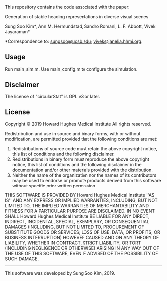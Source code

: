 This repository contains the code associated with the paper:

Generation of stable heading representations in diverse visual scenes 

Sung Soo Kim*, Ann M. Hermundstad, Sandro Romani, L. F. Abbott, Vivek Jayaraman*

*Correspondence to: sungsoo@ucsb.edu; vivek@janelia.hhmi.org.


Usage
-----

Run main_sim.m.
Use main_config.m to configure the simulation.


Disclaimer
----------

The license of "circularStat" is GPL v3 or later.


License
-------
Copyright © 2019 Howard Hughes Medical Institute
All rights reserved.

Redistribution and use in source and binary forms, with or without
modification, are permitted provided that the following conditions are met:
1. Redistributions of source code must retain the above copyright
notice, this list of conditions and the following disclaimer.
2. Redistributions in binary form must reproduce the above copyright
notice, this list of conditions and the following disclaimer in the
documentation and/or other materials provided with the distribution.
3. Neither the name of the organization nor the
names of its contributors may be used to endorse or promote products
derived from this software without specific prior written permission.

THIS SOFTWARE IS PROVIDED BY Howard Hughes Medical Institute ''AS IS'' AND
ANY EXPRESS OR IMPLIED WARRANTIES, INCLUDING, BUT NOT LIMITED TO, THE IMPLIED
WARRANTIES OF MERCHANTABILITY AND FITNESS FOR A PARTICULAR PURPOSE ARE
DISCLAIMED. IN NO EVENT SHALL Howard Hughes Medical Institute BE LIABLE FOR
ANY DIRECT, INDIRECT, INCIDENTAL, SPECIAL, EXEMPLARY, OR CONSEQUENTIAL
DAMAGES (INCLUDING, BUT NOT LIMITED TO, PROCUREMENT OF SUBSTITUTE GOODS OR
SERVICES; LOSS OF USE, DATA, OR PROFITS; OR BUSINESS INTERRUPTION) HOWEVER
CAUSED AND ON ANY THEORY OF LIABILITY, WHETHER IN CONTRACT, STRICT LIABILITY,
OR TORT (INCLUDING NEGLIGENCE OR OTHERWISE) ARISING IN ANY WAY OUT OF THE USE
OF THIS SOFTWARE, EVEN IF ADVISED OF THE POSSIBILITY OF SUCH DAMAGE.


-------------------------------------------------------------------------------

This software was developed by Sung Soo Kim, 2019.
